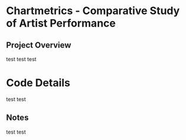 # Chartmetrics - Comparative Study of Artist Performance 
## Project Overview
test test test
# Code Details
test test
## Notes
test test